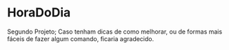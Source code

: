 # HoraDoDia
Segundo Projeto;
Caso tenham dicas de como melhorar, ou de formas mais fáceis de fazer algum comando, ficaria agradecido.
